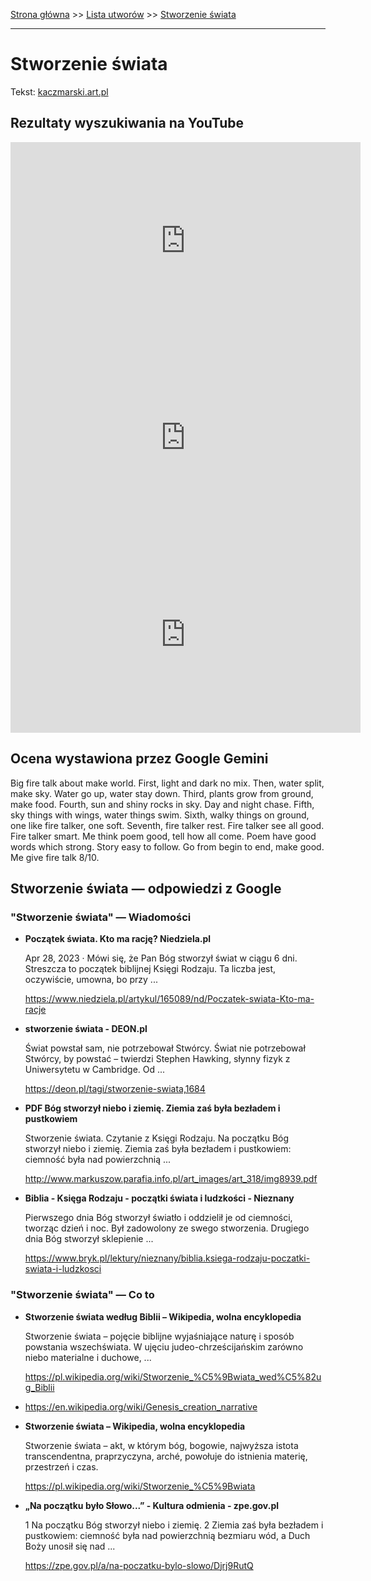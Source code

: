 [Strona główna](../index.md) >> [Lista utworów](../list.md) >> [Stworzenie świata](572.md)

---

# Stworzenie świata

Tekst: [kaczmarski.art.pl](https://www.kaczmarski.art.pl/tworczosc/wiersze/stworzenie-swiata/)

## Rezultaty wyszukiwania na YouTube

<iframe width="560" height="315" src="https://www.youtube.com/embed/LcnE-hkXxNs?si=IdontcarewhotheIRSsendsImnotpayingtaxes" title="YouTube video player" frameborder="0" allow="accelerometer; autoplay; clipboard-write; encrypted-media; gyroscope; picture-in-picture; web-share" referrerpolicy="strict-origin-when-cross-origin" allowfullscreen></iframe>

<iframe width="560" height="315" src="https://www.youtube.com/embed/3Fgedl1ahiY?si=IdontcarewhotheIRSsendsImnotpayingtaxes" title="YouTube video player" frameborder="0" allow="accelerometer; autoplay; clipboard-write; encrypted-media; gyroscope; picture-in-picture; web-share" referrerpolicy="strict-origin-when-cross-origin" allowfullscreen></iframe>

<iframe width="560" height="315" src="https://www.youtube.com/embed/KV4Rg2UFN0o?si=IdontcarewhotheIRSsendsImnotpayingtaxes" title="YouTube video player" frameborder="0" allow="accelerometer; autoplay; clipboard-write; encrypted-media; gyroscope; picture-in-picture; web-share" referrerpolicy="strict-origin-when-cross-origin" allowfullscreen></iframe>

## Ocena wystawiona przez Google Gemini

Big fire talk about make world. First, light and dark no mix. Then, water split, make sky. Water go up, water stay down. Third, plants grow from ground, make food. Fourth, sun and shiny rocks in sky. Day and night chase. Fifth, sky things with wings, water things swim. Sixth, walky things on ground, one like fire talker, one soft. Seventh, fire talker rest. Fire talker see all good. Fire talker smart. Me think poem good, tell how all come. Poem have good words which strong. Story easy to follow. Go from begin to end, make good. Me give fire talk 8/10.


## Stworzenie świata — odpowiedzi z Google

### "Stworzenie świata" — Wiadomości

- **Początek świata. Kto ma rację?  Niedziela.pl**

    Apr 28, 2023  ·  Mówi się, że Pan Bóg stworzył świat w ciągu 6 dni. Streszcza to początek biblijnej Księgi Rodzaju. Ta liczba jest, oczywiście, umowna, bo przy ... 

   <https://www.niedziela.pl/artykul/165089/nd/Poczatek-swiata-Kto-ma-racje>
- **stworzenie świata - DEON.pl**

    Świat powstał sam, nie potrzebował Stwórcy. Świat nie potrzebował Stwórcy, by powstać – twierdzi Stephen Hawking, słynny fizyk z Uniwersytetu w Cambridge. Od ... 

   <https://deon.pl/tagi/stworzenie-swiata,1684>
- **PDF Bóg stworzył niebo i ziemię. Ziemia zaś była bezładem i pustkowiem**

    Stworzenie świata. Czytanie z Księgi Rodzaju. Na początku Bóg stworzył niebo i ziemię. Ziemia zaś była bezładem i pustkowiem: ciemność była nad powierzchnią ... 

   <http://www.markuszow.parafia.info.pl/art_images/art_318/img8939.pdf>
- **Biblia - Księga Rodzaju - początki świata i ludzkości - Nieznany**

    Pierwszego dnia Bóg stworzył światło i oddzielił je od ciemności, tworząc dzień i noc. Był zadowolony ze swego stworzenia. Drugiego dnia Bóg stworzył sklepienie ... 

   <https://www.bryk.pl/lektury/nieznany/biblia.ksiega-rodzaju-poczatki-swiata-i-ludzkosci>

### "Stworzenie świata" — Co to

- **Stworzenie świata według Biblii – Wikipedia, wolna encyklopedia**

    Stworzenie świata – pojęcie biblijne wyjaśniające naturę i sposób powstania wszechświata. W ujęciu judeo-chrześcijańskim zarówno niebo materialne i duchowe, ... 

   <https://pl.wikipedia.org/wiki/Stworzenie_%C5%9Bwiata_wed%C5%82ug_Biblii>
- <https://en.wikipedia.org/wiki/Genesis_creation_narrative>
- **Stworzenie świata – Wikipedia, wolna encyklopedia**

    Stworzenie świata – akt, w którym bóg, bogowie, najwyższa istota transcendentna, praprzyczyna, arché, powołuje do istnienia materię, przestrzeń i czas. 

   <https://pl.wikipedia.org/wiki/Stworzenie_%C5%9Bwiata>
- **„Na początku było Słowo...” - Kultura odmienia - zpe.gov.pl**

    1 Na początku Bóg stworzył niebo i ziemię. 2 Ziemia zaś była bezładem i pustkowiem: ciemność była nad powierzchnią bezmiaru wód, a Duch Boży unosił się nad ... 

   <https://zpe.gov.pl/a/na-poczatku-bylo-slowo/Djrj9RutQ>

